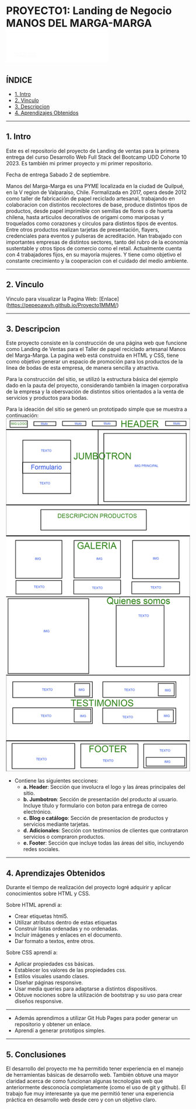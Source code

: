 # PROYECTO1: Landing de Negocio MANOS DEL MARGA-MARGA ![Logo](./public/assets/img/mmmlogoheadw.png)

## **ÍNDICE**

* [1. Intro](#1-intro)
* [2. Vinculo](#2-vinculo)
* [3. Descripcion](#3-descripcion)
* [4. Aprendizajes Obtenidos](#4-aprendizajes-obtenidos)


****

## 1. Intro

Este es el repositorio del proyecto de Landing de ventas 
para la primera entrega del curso Desarrollo Web Full Stack del Bootcamp UDD Cohorte 10 2023. 
Es también mi primer proyecto y mi primer repositorio.

Fecha de entrega Sabado 2 de septiembre.

Manos del Marga-Marga  es una PYME localizada en la ciudad de Quilpué, en la V region de Valparaíso, Chile.
Formalizada en 2017, opera desde 2012 como taller de fabricación de papel reciclado artesanal, trabajando en colaboracion con distintos recolectores de base, produce distintos tipos de productos, desde papel imprimible con semillas de flores o de huerta chilena, hasta articulos decorativos de origami como mariposas y troquelados como corazones y circulos para distintos tipos de eventos. Entre otros productos realizan tarjetas de presentación, flayers, credenciales para eventos y pulseras de acreditación.
Han trabajado con importantes empresas de distintos sectores, tanto del rubro de la economía sustentable y otros tipos de comercio como el retail. Actualmente cuenta con 4 trabajadores fijos, en su mayoría mujeres. Y tiene como objetivo el constante crecimiento y la cooperacion con el cuidado del medio ambiente.

****

## 2. Vinculo

Vinculo para visualizar la Pagina Web: 
[Enlace] (https://pepeoawvh.github.io/Proyecto1MMM/)

****

## 3. Descripcion

Este proyecto consiste en la construcción de una página web que funcione como Landing de Ventas 
para el Taller de papel reciclado artesanal Manos del Marga-Marga.
La pagina web está construida en HTML y CSS, tiene como objetivo generar un espacio de promoción para los productos de la linea de bodas de esta empresa, de manera sencilla y atractiva.

Para la construcción del sitio, se utilizó la estructura básica del ejemplo dado en la pauta del proyecto, considerando también la imagen corporativa de la empresa y la obersvación de distintos sitios orientados a la venta de servicios y productos para bodas.

Para la ideación del sitio se generó un prototipado simple que se muestra a continuación:
![Prototipo](./public/assets/prototipo_simple/PROTOTIPO_SIMPLE.jpg)


- Contiene las siguientes secciones:
  - **a. Header**:
    Sección que involucra el logo y las áreas principales del sitio.
  - **b. Jumbotron**:
    Sección de presentación del producto al usuario. Incluye título y formulario con boton para entrega de correo electrónico.
  - **c. Blog o catálogo**:
    Sección de presentacion de productos y servicios mediante tarjetas.
  - **d. Adicionales**:
    Sección con testimonios de clientes que contrataron servicios o compraron productos.
  - **e. Footer**:
    Sección que incluye todas las áreas del sitio, incluyendo redes sociales.

****

## 4. Aprendizajes Obtenidos

Durante el tiempo de realización del proyecto logré adquirir y aplicar conocimientos sobre HTML y CSS.

Sobre HTML aprendí a:

- Crear etiquetas html5.
- Utilizar atributos dentro de estas etiquetas
- Construir listas ordenadas y no ordenadas.
- Incluir imágenes y enlaces en el documento.
- Dar formato a textos, entre otros.

Sobre CSS aprendí a:

- Aplicar propiedades css básicas.
- Establecer los valores de las propiedades css.
- Estilos visuales usando clases.
- Diseñar páginas responsive.
- Usar media queries para adaptarse a distintos dispositivos.
- Obtuve nociones sobre la utilización de bootstrap y su uso para crear diseños responsive.
__________

- Además aprendimos a utilizar Git Hub Pages para poder generar un repositorio y obtener un enlace.
- Aprendí a generar prototipos simples.

****
## 5. Conclusiones

El desarrollo del proyecto me ha permitido tener experiencia en el manejo de herramientas básicas de desarrollo web.
También obtuve una mayor claridad acerca de como funcionan algunas tecnologías web que anteriormente desconocía completamente (como el uso de git y github).
El trabajo fue muy interesante ya que me permitió tener una experiencia práctica en desarrollo web desde cero y con un objetivo claro.